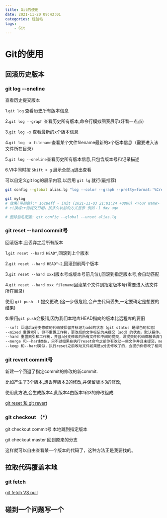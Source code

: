 ```yaml
---
title: Git的使用
date: 2021-11-20 09:43:01
categories: 经验帖
tags: 
    - Git
---
```



# Git的使用

## 回滚历史版本

### git log --oneline

查看历史提交版本

1.`git log` 查看历史所有版本信息

2.`git log --graph` 查看历史所有版本,命令行模拟图表展示(好看一点点)

3.`git log -x` 查看最新的x个版本信息

4.`git log -x filename`查看某个文件filename最新的x个版本信息（需要进入该文件所在目录）

5.`git log --oneline`查看历史所有版本信息,只包含版本号和记录描述

6.VI中同时按 `Shift + g` 展示全部,`q`退出查看

可以自定义git log的展示内容,以后用 `git lg` 就行(最推荐)

```sh
git config --global alias.lg "log --color --graph --pretty=format:'%Cred%h%Creset -%C(yellow)%d%Creset %s %Cgreen(%ci) %C(bold blue)<%an>%Creset' --abbrev-commit --"

git mylog
# 效果(带颜色):* 16c8eff - init (2021-11-03 21:01:24 +0800) <Your Name>
# ci换成cr则提交日期，按多久以前的方式显示 例如：1 day ago

# 删除别名配置: git config --global --unset alias.lg

```

### git reset --hard commit号

回滚版本,且丢弃之后所有版本

1.`git reset --hard HEAD^`,回滚到上个版本

2.`git reset --hard HEAD^~2`,回滚到前两个版本

3.`git reset --hard xxx`(版本号或版本号前几位),回滚到指定版本号,会自动匹配

4.`git reset --hard xxx filename`回滚某个文件到指定版本号(需要进入该文件所在目录)


使用 `git push -f` 提交更改,(这一步很危险,会产生代码丢失,一定要确定是想要的结果)

如果用`git push`会报错,因为我们本地库HEAD指向的版本比远程库的要旧

```sh
--soft 回退后a分支修改的代码被保留并标记为add的状态（git status 是绿色的状态）
--mixed 重置索引，但不重置工作树，更改后的文件标记为未提交（add）的状态。默认操作。
--hard 重置索引和工作树，并且a分支修改的所有文件和中间的提交，没提交的代码都被丢弃了。
--merge 和--hard类似，只不过如果在执行reset命令之前你有改动一些文件并且未提交，merge会保留你的这些修改，hard则不会。【注：如果你的这些修改add过或commit过，merge和hard都将删除你的提交】
--keep 和--hard类似，执行reset之前改动文件如果是a分支修改了的，会提示你修改了相同的文件，不能合并。如果不是a分支修改的文件，会移除缓存区。git status还是可以看到保持了这些修改。
```

### git revert commit号

新建一个回退了指定commit的修改的新commit.

比如产生了3个版本,想丢弃版本2的修改,并保留版本3的修改,

使用此方法,会生成版本4,此版本4由版本1和3的修改组成.

[git reset 和 git revert](https://juejin.cn/post/6844903614767448072)

### git checkout （*）

git checkout commit号 本地跳到指定版本

git checkout master 回到原来的分支

这样就可以自由查看某一个版本的代码了，这种方法正是我要找的。


## 拉取代码覆盖本地

### git fetch


[git fetch VS pull](https://juejin.cn/post/6844903921794859021)
## 碰到一个问题写一个
